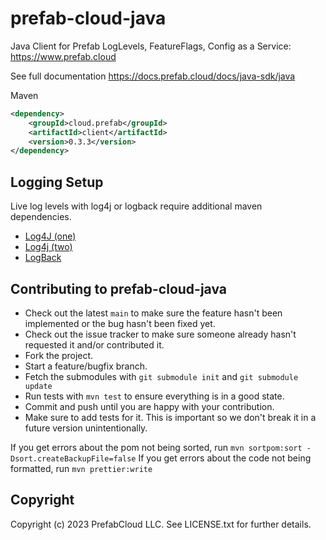# prefab-cloud-java
Java Client for Prefab LogLevels, FeatureFlags, Config as a Service: https://www.prefab.cloud

See full documentation https://docs.prefab.cloud/docs/java-sdk/java


Maven
```xml
<dependency>
    <groupId>cloud.prefab</groupId>
    <artifactId>client</artifactId>
    <version>0.3.3</version>
</dependency>
```


## Logging Setup

Live log levels with log4j or logback require additional maven dependencies.

* [Log4J (one)](../log4j-one-listener/README.md)
* [Log4j (two)](../log4j-two-listener/README.md)
* [LogBack](../logback-listener/README.md)


## Contributing to prefab-cloud-java

* Check out the latest `main` to make sure the feature hasn't been implemented or the bug hasn't been fixed yet.
* Check out the issue tracker to make sure someone already hasn't requested it and/or contributed it.
* Fork the project.
* Start a feature/bugfix branch.
* Fetch the submodules with `git submodule init` and `git submodule update`
* Run tests with `mvn test` to ensure everything is in a good state.
* Commit and push until you are happy with your contribution.
* Make sure to add tests for it. This is important so we don't break it in a future version unintentionally.

If you get errors about the pom not being sorted, run `mvn sortpom:sort -Dsort.createBackupFile=false`
If you get errors about the code not being formatted, run `mvn prettier:write`

## Copyright

Copyright (c) 2023 PrefabCloud LLC. See LICENSE.txt for further details.
